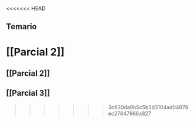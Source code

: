 <<<<<<< HEAD
## Temario

[[Parcial 2]]
=======
## [[Parcial 2]]
## [[Parcial 3]]
>>>>>>> 3c930da9b5c5b3d3104ad04878ec27847986a827
